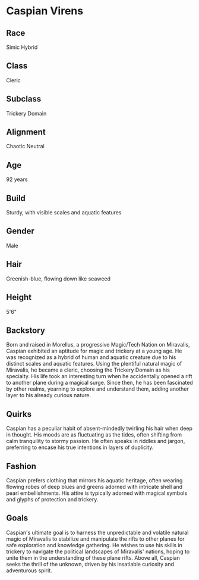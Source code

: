 # Caspian Virens
## Race
Simic Hybrid
## Class
Cleric
## Subclass
Trickery Domain
## Alignment
Chaotic Neutral
## Age
92 years
## Build
Sturdy, with visible scales and aquatic features
## Gender
Male
## Hair
Greenish-blue, flowing down like seaweed
## Height
5'6"
## Backstory
Born and raised in Morellus, a progressive Magic/Tech Nation on Miravalis, Caspian exhibited an aptitude for magic and trickery at a young age. He was recognized as a hybrid of human and aquatic creature due to his distinct scales and aquatic features. Using the plentiful natural magic of Miravalis, he became a cleric, choosing the Trickery Domain as his specialty. His life took an interesting turn when he accidentally opened a rift to another plane during a magical surge. Since then, he has been fascinated by other realms, yearning to explore and understand them, adding another layer to his already curious nature.
## Quirks
Caspian has a peculiar habit of absent-mindedly twirling his hair when deep in thought. His moods are as fluctuating as the tides, often shifting from calm tranquility to stormy passion. He often speaks in riddles and jargon, preferring to encase his true intentions in layers of duplicity.
## Fashion
Caspian prefers clothing that mirrors his aquatic heritage, often wearing flowing robes of deep blues and greens adorned with intricate shell and pearl embellishments. His attire is typically adorned with magical symbols and glyphs of protection and trickery.
## Goals
Caspian's ultimate goal is to harness the unpredictable and volatile natural magic of Miravalis to stabilize and manipulate the rifts to other planes for safe exploration and knowledge gathering. He wishes to use his skills in trickery to navigate the political landscapes of Miravalis' nations, hoping to unite them in the understanding of these plane rifts. Above all, Caspian seeks the thrill of the unknown, driven by his insatiable curiosity and adventurous spirit.

